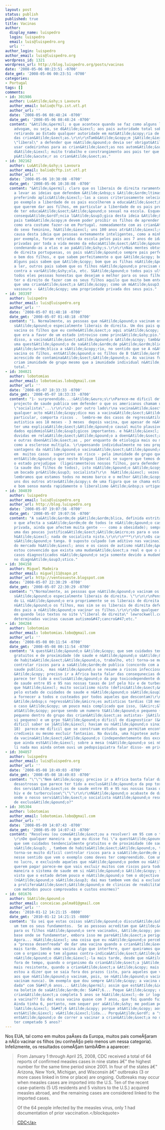 ```yaml
---
layout: post
status: publish
published: true
title: Vacinas
author:
  display_name: luispedro
  login: luispedro
  email: luis@luispedro.org
  url: ''
author_login: luispedro
author_email: luis@luispedro.org
wordpress_id: 1321
wordpress_url: http://blog.luispedro.org/posts/vacinas
date: '2008-05-06 00:23:51 -0700'
date_gmt: '2008-05-06 00:23:51 -0700'
categories:
- Portugal
tags: []
comments:
- id: 301986
  author: Lu&Atilde;&shy;s Lavoura
  author_email: balio@cftp.ist.utl.pt
  author_url: ''
  date: '2008-05-06 08:48:24 -0700'
  date_gmt: '2008-05-06 08:48:24 -0700'
  content: "&Atilde;&permil; o que acontece quando se faz como alguns liberais extremistas
    advogam, ou seja, se d&Atilde;&iexcl; aos pais autoridade total sobre os filhos,
    retirando ao Estado qualquer autoridade em mat&Atilde;&copy;ria de prote&Atilde;&sect;&Atilde;&pound;o
    das crian&Atilde;&sect;as.\r\n\r\nTamb&Atilde;&copy;m j&Atilde;&iexcl; vi uma
    \"liberal\" a defender que n&Atilde;&pound;o devia ser obrigat&Atilde;&sup3;rio
    usar cadeirinhas para as crian&Atilde;&sect;as nos autom&Atilde;&sup3;veis, porque
    d&Atilde;&iexcl; muito trabalho e constrangimento aos pais ter que l&Atilde;&iexcl;
    p&Atilde;&acute;r as crian&Atilde;&sect;as."
- id: 302162
  author: Lu&Atilde;&shy;s Lavoura
  author_email: balio@cftp.ist.utl.pt
  author_url: ''
  date: '2008-05-06 10:38:08 -0700'
  date_gmt: '2008-05-06 10:38:08 -0700'
  content: "&Atilde;&permil; claro que os liberais de direita raramente se atrevem
    a levar as ideias que defendem &Atilde;&nbsp;s &Atilde;&ordm;ltimas consequ&Atilde;&ordf;ncias,
    preferindo aplic&Atilde;&iexcl;-las a casos criteriosamente selecionados. Defendem
    po exemplo a liberdade de os pais escolherem a educa&Atilde;&sect;&Atilde;&pound;o
    que querem dar aos filhos, em particular a liberdade de os pais proibirem os filhos
    de ter educa&Atilde;&sect;&Atilde;&pound;o sexual na escola. Esquecem-se que a
    consequ&Atilde;&ordf;ncia l&Atilde;&sup3;gica desta ideia &Atilde;&copy; que os
    pais tamb&Atilde;&copy;m devem poder proibir os filhos de aprender a ler e a escrever,
    como era costume fazer-se em Portugal. nomeadamente com as crian&Atilde;&sect;as
    do sexo feminino, h&Atilde;&iexcl; uns 100 anos atr&Atilde;&iexcl;s - foi por
    causa desta ideia que pessoas extemamente inteligentes, como a minha av&Atilde;&sup3;
    por exemplo, foram retiradas da escola pelos pais aos 7 anos de idade e ficaram
    privadas por toda a vida mesmo da educa&Atilde;&sect;&Atilde;&pound;o mais rudimentar,
    condenando-as a elas e ao pa&Atilde;&shy;s.\r\n\r\nNas mentes obtusas dos liberais
    de direita portuguesas, os pais s&Atilde;&pound;o sempre pais perfeitos que desejam
    o bem dos filhos, e que sabem perfeitamente o que &Atilde;&copy; bom paa os filhos.
    Alguns pais sabem que &Atilde;&copy; bom que as filhas n&Atilde;&pound;o aprendam
    a ler, outros pais sabem que os filhos n&Atilde;&pound;o precisam de ser vacinados
    contra a var&Atilde;&shy;ola, etc. S&Atilde;&pound;o todos pais ultra-sapientes,
    todos eles pessoas honestas que desejam o melhor para os seus filhos, e que devem
    ter o direito de fazer com os seus filhos aquilo que muito bem entendem, uma vez
    que uma crian&Atilde;&sect;a &Atilde;&copy; como um m&Atilde;&sup3;vel ou uma
    vassoura - &Atilde;&copy; uma propriedade privada dos seus pais."
- id: 303397
  author: luispedro
  author_email: luis@luispedro.org
  author_url: ''
  date: '2008-05-07 01:48:18 -0700'
  date_gmt: '2008-05-07 01:48:18 -0700'
  content: "1. Normalmente, as pessoas que n&Atilde;&pound;o vacinam os filhos n&Atilde;&pound;o
    s&Atilde;&pound;o especialmente liberais de direita. Um dos pais que n&Atilde;&pound;o
    vacina os filhos que eu conhe&Atilde;&sect;o aqui at&Atilde;&copy; me disse hoje
    que era a favor de um estado introviso como princ&Atilde;&shy;pio.\r\n\r\n2. Al&Atilde;&copy;m
    disso, a vacina&Atilde;&sect;&Atilde;&pound;o &Atilde;&copy; tamb&Atilde;&copy;m
    uma quest&Atilde;&pound;o de sa&Atilde;&ordm;de p&Atilde;&ordm;blica. Sa&Atilde;&ordm;de
    p&Atilde;&ordm;blica a s&Atilde;&copy;rio, no sentido que se A n&Atilde;&pound;o
    vacina os filhos, ent&Atilde;&pound;o os filhos de B t&Atilde;&ordf;m um risco
    acrescido de contamina&Atilde;&sect;&Atilde;&pound;o. As vacinas funcionam porque
    criam imunidade de grupo mesmo que a imunidade individual n&Atilde;&pound;o seja
    total."
- id: 304021
  author: lobotomias
  author_email: lobotomias.lobo@gmail.com
  author_url: ''
  date: '2008-05-07 18:33:33 -0700'
  date_gmt: '2008-05-07 18:33:33 -0700'
  content: "1- surpreendido...:&Atilde;&euro;s\r\nParece-me dificil defender qualquer
    projecto de saude publica sem defender o que os americanos chamam uma medicina
    \"socialista\"...\r\n\r\n2- por outro lado\r\na vacina&Atilde;&sect;&Atilde;&pound;o-
    qualquer acto m&Atilde;&copy;dico mas a vacina&Atilde;&sect;&Atilde;&pound;o em
    particular, comporta riscos .  lembro-me dos casos de regress&Atilde;&pound;o
    autistica aos 18 meses - 3 meses  depois vacina, que apesar de n&Atilde;&pound;o
    ter uma explica&Atilde;&sect;&Atilde;&pound;o causal muito plausivel parece ter
    dados epidemiol&Atilde;&sup3;gicos importantes. e h&Atilde;&iexcl; tamb&Atilde;&copy;m
    duvidas em rela&Atilde;&sect;&Atilde;&pound;o a doen&Atilde;&sect;as auto-imunes
    e outras doen&Atilde;&sect;as , por enquanto de etiologia mais ou menos mistica,
    como a esclerose multipla. \r\npensando individualmente no seu proprio filho as
    vantagens da n&Atilde;&pound;o vacina&Atilde;&sect;&Atilde;&pound;o s&Atilde;&pound;o
    em  muitos casos  superiores ao risco - pela imunidade de grupo que falas.\r\nParece-me
    ent&Atilde;&pound;o que neste blogue liberal se sugere que temos de permitir que
    o estado prejudique  (ligeiramente)os nossos filhos, para defender um bem comum
    (a saude dos filhos de todos), isto n&Atilde;&pound;o &Atilde;&copy; um raciocinio
    um bocado pr&Atilde;&sup3; socialista?\r\n  h&Atilde;&iexcl; vezes em que nos
    lembramos que estamos todos no mesmo barco e o melhor &Atilde;&copy; cuidarmos
    uns dos outros atrav&Atilde;&copy;s de uma figura que se chama estado.  Saude
    e bom senso manda rapidamente o liberalismo &Atilde;&nbsp;s urtigas."
- id: 304039
  author: luispedro
  author_email: luis@luispedro.org
  author_url: http://blog.luispedro.org
  date: '2008-05-07 19:07:56 -0700'
  date_gmt: '2008-05-07 19:07:56 -0700'
  content: "A sa&Atilde;&ordm;de p&Atilde;&ordm;blica, definida estritamente como
    o que afecta a sa&Atilde;&ordm;de de todos (e n&Atilde;&pound;o casos de sa&Atilde;&ordm;de
    privada, ainda que afectem muita gente --- como a obesidade); sempre me pareceram
    uma das poucas justifica&Atilde;&sect;&Atilde;&micro;es para o uso da for&Atilde;&sect;a.\r\n\r\nN&Atilde;&pound;o
    h&Atilde;&iexcl; nada de socialista nisto.\r\n\r\n***\r\n\r\nOs casos de autismo
    s&Atilde;&pound;o tanga. O suposto culpado (um aditivo nas vacinas) foi retirado
    do mercado h&Atilde;&iexcl; anos e os casos de autismo n&Atilde;&pound;o diminuiram.\r\n\r\nNem
    estou convencido que exista uma mudan&Atilde;&sect;a real e que o aumento dos
    casos diagnosticados n&Atilde;&pound;o seja somente devido a mudan&Atilde;&sect;as
    no diagn&Atilde;&sup3;stico."
- id: 304158
  author: Miguel Madeira
  author_email: miguelj11@sapo.pt
  author_url: http://ventosueste.blogspot.com
  date: '2008-05-07 22:30:29 -0700'
  date_gmt: '2008-05-07 22:30:29 -0700'
  content: "\"Normalmente, as pessoas que n&Atilde;&pound;o vacinam os filhos n&Atilde;&pound;o
    s&Atilde;&pound;o especialmente liberais de direita. \"\r\n\r\nPenso que o ponto
    do LL n&Atilde;&pound;o era propriamente se os liberais de direita vacinavam ou
    n&Atilde;&pound;o os filhos, mas sim se os liberais de direita defendiam o direito
    dos pais a n&Atilde;&pound;o vacinar os filhos.\r\n\r\nDe qualquer forma, de vez
    em quando leio textos no site \"liberal de direita\" lewrockwell.com a dizer que
    determinadas vacinas causam autismo&#47;cancro&#47;etc."
- id: 304284
  author: lobotomias
  author_email: lobotomias.lobo@gmail.com
  author_url: ''
  date: '2008-05-08 00:11:54 -0700'
  date_gmt: '2008-05-08 00:11:54 -0700'
  content: "A quest&Atilde;&pound;o &Atilde;&copy; que sem cuidados tendencialmente
    gratuitos e de proximidade (de saude e n&Atilde;&pound;o s&Atilde;&sup3; , tambem
    de habita&Atilde;&sect;&Atilde;&pound;o, trabalho, etc) torna-se muito dificil
    controlar riscos para a sa&Atilde;&ordm;de publica (concordo com a tua ideia de
    saude publica,  mas n&Atilde;&pound;o se resume a riscos infecciosos). \r\nNem
    &Atilde;&copy; preciso ir a Africa basta falar das consequnecias desastrosas que
    parece ter tido a exclus&Atilde;&pound;o da pop toxicodependente dos servi&Atilde;&sect;os
    de saude entre 85 e 95 nas nossas taxas de inf pelo hiv e de turberculose\r\nParece-me
    que h&Atilde;&iexcl; muito socialismo nisto (defini&Atilde;&sect;&Atilde;&pound;o
    pelo estado de cuidados de saude e n&Atilde;&pound;o s&Atilde;&sup3; importantes
    a fornecer a todos e custeados por todos aqueles que descontam)\r\n \r\nEm rela&Atilde;&sect;&Atilde;&pound;o
    &Atilde;&nbsp;s regress&Atilde;&micro;es autisticas tardias (18 meses) penso que
    o caso &Atilde;&copy; um pouco mais complicado que isso, (&Acirc;&laquo;que tanga&Acirc;&raquo;)
    at&Atilde;&copy; porque sendo um numero t&Atilde;&pound;o pequeno (mesmo muito
    pequeno dentro do grupo das crian&Atilde;&sect;as autistas- j&Atilde;&iexcl; de
    si pequeno) e um grpo t&Atilde;&pound;o dificil de diagnosticar (&Atilde;&copy;
    dificil saber se j&Atilde;&iexcl; haviam ou n&Atilde;&pound;o sinais antesdos
    18)  parece-me dificil que se construam estudos que permitam encontrar teorias
    crediveis ou mesmo excluir fantasias. Na duvida, uma hipotese auto-imune atrav&Atilde;&copy;s
    da vacina&Atilde;&sect;&Atilde;&pound;o (independentemente dos excepientes) penso
    que ainda est&Atilde;&iexcl; sobre a mesa (n&Atilde;&pound;o sei n&Atilde;&pound;o
    li nada mas ainda ontem ouvi um pedopsiquiatra falar disso- em privado- claro)"
- id: 304857
  author: luispedro
  author_email: luis@luispedro.org
  author_url: ''
  date: '2008-05-08 18:49:03 -0700'
  date_gmt: '2008-05-08 18:49:03 -0700'
  content: "\"\"\"Nem &Atilde;&copy; preciso ir a Africa basta falar das consequnecias
    desastrosas que parece ter tido a exclus&Atilde;&pound;o da pop toxicodependente
    dos servi&Atilde;&sect;os de saude entre 85 e 95 nas nossas taxas de inf pelo
    hiv e de turberculose\"\"\"\r\n\r\nN&Atilde;&pound;o acabaste de dar um exemplo
    onde o nosso servi&Atilde;&sect;o socialista n&Atilde;&pound;o resolve um problema
    de exclus&Atilde;&pound;o?"
- id: 305304
  author: lobotomias
  author_email: lobotomias.lobo@gmail.com
  author_url: ''
  date: '2008-05-09 14:07:43 -0700'
  date_gmt: '2008-05-09 14:07:43 -0700'
  content: "Resolveu (ou come&Atilde;&sect;ou a resolver) em 95 com o toninho guterres.
    \r\nDe qualquer maneira  o que eu disse foi \"a quest&Atilde;&pound;o &Atilde;&copy;
    que sem cuidados tendencialmente gratuitos e de proximidade (de saude e n&Atilde;&pound;o
    s&Atilde;&sup3; , tambem de habita&Atilde;&sect;&Atilde;&pound;o, trabalho, etc)
    torna-se muito dificil controlar riscos para a sa&Atilde;&ordm;de publica.\" &Atilde;&copy;
    nesse sentido que vem o exemplo como deves ter compreendido. Com um sistema baseado
    no lucro, e excluindo aqueles que n&Atilde;&pound;o podem ou n&Atilde;&pound;o
    querem pagar parece-me que vais excluir muitos com riscos para todos. \r\nde qualquer
    maneira o sistema de saude em si n&Atilde;&pound;o &Atilde;&copy; socialista,
    visto que o estado detem pouco e n&Atilde;&pound;o tem o objectivo de deter tudo
    (n&Atilde;&pound;o s&Atilde;&sup3; dai mas tambem vem dai a exclus&Atilde;&pound;o-
    a prolifera&Atilde;&sect;&Atilde;&pound;o de clinicas de reabilita&Atilde;&sect;&Atilde;&pound;o
    com metodos pouco comprovados e custos enormes)"
- id: 601676
  author: S&Atilde;&pound;o
  author_email: conceicao.palma01@gmail.com
  author_url: ''
  date: '2010-01-12 14:21:15 -0800'
  date_gmt: '2010-01-12 14:21:15 -0800'
  content: 'Eu sei que estas coisas s&Atilde;&pound;o discut&Atilde;&shy;veis e cada
    um tem os seus fundamentos.  Se as pessoas acreditam que &Atilde;&copy; melhor
    para os filhos n&Atilde;&pound;o sere vacinados, &Atilde;&copy; porque t&Atilde;&cent;m
    base onde se fundamentar, embora isso me pare&Atilde;&sect;a perigoso, sei l&Atilde;&iexcl;...
    Agora... H&Atilde;&iexcl; uma coisa que eu n&Atilde;&pound;o percebo &Atilde;&copy;
    a "pressa desenfreada" de dar uma vacina quando a crian&Atilde;&sect;a pode d&Atilde;&iexcl;-la
    mais tarde. Sendo uma vacina algo que interfere, quer queiramos quer n&Atilde;&pound;o,
    com o organismo e tem algumas contra-indica&Atilde;&sect;&Atilde;&micro;es, porque
    n&Atilde;&pound;o d&Atilde;&iexcl;-la mais tarde, desde que n&Atilde;&pound;o
    fora de tempo, quando o organismo da crian&Atilde;&sect;a j&Atilde;&iexcl; est&Atilde;&iexcl;
    mais resistente, quando a crian&Atilde;&sect;a &Atilde;&copy; mais velha? N&Atilde;&pound;o
    estou a dizer que se saia fora dos prazos (isto, para aqueles que vacinam, par
    aos que n&Atilde;&pound;o vacinam, pois, se n&Atilde;&pound;o vacinam, n&Atilde;&pound;o
    vacinam nunca). Um exemplo que dou sempre &Atilde;&copy; a vacina que "deve ser
    dada" com 5&#47;6 anos... &Atilde;&permil; assim que est&Atilde;&iexcl; assinalado
    na boletim de sa&Atilde;&ordm;de: 5&#47;6... Poque &Atilde;&copy; que mal uma
    crian&Atilde;&sect;a completa 5 anos se h&Atilde;&iexcl;-de ir logo a correr dar
    a vacina??? Eu dei essa vacina quase com 7 anos, que foi quando fui para a escola...
    Ainda tinha 6, portanto, nem sequer por a&Atilde;&shy; me podiam pegar... Se diz
    l&Atilde;&iexcl; 5&#47;6 &Atilde;&copy; porque at&Atilde;&copy; aos 6 a vacina
    est&Atilde;&iexcl; v&Atilde;&iexcl;lida... Porqu&Atilde;&ordf; a "sangria dasatada"
    ent&Atilde;&pound;o de correr a vacinar a crian&Atilde;&sect;a no dia seguir a
    ter competado 5 anos?'
---
```

<p>Nos EUA, tal como em muitos pa&Atilde;&shy;ses da Europa, muitos pais come&Atilde;&sect;aram a n&Atilde;&pound;o vacinar os filhos (eu conhe&Atilde;&sect;o pelo menos um nessa categoria). Infelizmente, os resultados come&Atilde;&sect;am tamb&Atilde;&copy;m a aparecer:</p>
<blockquote><p>From January 1 through April 25, 2008, CDC received a total of 64 reports of confirmed measles cases in nine states &acirc;&euro;&rdquo; the highest number for the same time period since 2001. In four of the states &acirc;&euro;&rdquo; Arizona, New York, Michigan, and Wisconsin &acirc;&euro;&rdquo; outbreaks (3 or more cases linked in time or place) are ongoing. Outbreaks may occur when measles cases are imported into the U.S. Ten of the recent case-patients (5 US residents and 5 visitors to the U.S.) acquired measles abroad, and the remaining cases are considered linked to the imported cases.</p>
<p>Of the 64 people infected by the measles virus, only 1 had documentation of prior vaccination.<&#47;blockquote></p>
<p><a href="http:&#47;&#47;www.cdc.gov&#47;Features&#47;MeaslesUpdate&#47;">CDC<&#47;a></p>
